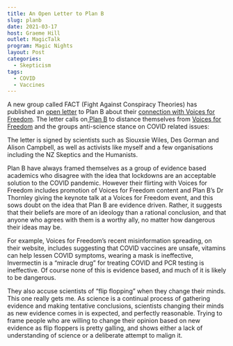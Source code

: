 ```yaml
---
title: An Open Letter to Plan B
slug: planb
date: 2021-03-17
host: Graeme Hill
outlet: MagicTalk
program: Magic Nights
layout: Post
categories:
  - Skepticism
tags:
  - COVID
  - Vaccines
---
```


A new group called FACT (Fight Against Conspiracy Theories) has published an [open letter](https://drive.google.com/file/d/1yQg8AILerY5FWUHkbZ5NgTUx2sgEgQNr/view) to Plan B about their [connection with Voices for Freedom](https://www.stuff.co.nz/national/health/coronavirus/124552930/antilockdown-group-of-academics-criticised-for-promoting-conspiracy-theorists). The letter calls on[ Plan B](https://www.covidplanb.co.nz/) to distance themselves from [Voices for Freedom](https://voicesforfreedom.co.nz/) and the groups anti-science stance on COVID related issues:

<!-- more -->

The letter is signed by scientists such as Siouxsie Wiles, Des Gorman and Alison Campbell, as well as activists like myself and a few organisations including the NZ Skeptics and the Humanists.

Plan B have always framed themselves as a group of evidence based academics who disagree with the idea that lockdowns are an acceptable solution to the COVID pandemic. However their flirting with Voices for Freedom includes promotion of Voices for Freedom content and Plan B’s Dr Thornley giving the keynote talk at a Voices for Freedom event, and this sows doubt on the idea that Plan B are evidence driven. Rather, it suggests that their beliefs are more of an ideology than a rational conclusion, and that anyone who agrees with them is a worthy ally, no matter how dangerous their ideas may be.

For example, Voices for Freedom’s recent misinformation spreading, on their website, includes suggesting that COVID vaccines are unsafe, vitamins can help lessen COVID symptoms, wearing a mask is ineffective, Invermectin is a “miracle drug” for treating COVID and PCR testing is ineffective. Of course none of this is evidence based, and much of it is likely to be dangerous.

They also accuse scientists of “flip flopping” when they change their minds. This one really gets me. As science is a continual process of gathering evidence and making tentative conclusions, scientists changing their minds as new evidence comes in is expected, and perfectly reasonable. Trying to frame people who are willing to change their opinion based on new evidence as flip floppers is pretty galling, and shows either a lack of understanding of science or a deliberate attempt to malign it.
